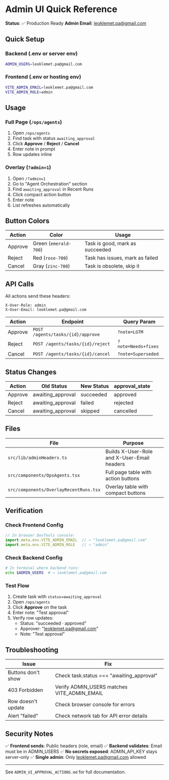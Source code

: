 # Admin UI Quick Reference

**Status**: ✅ Production Ready
**Admin Email**: leoklemet.pa@gmail.com

## Quick Setup

### Backend (.env or server env)
```bash
ADMIN_USERS=leoklemet.pa@gmail.com
```

### Frontend (.env or hosting env)
```bash
VITE_ADMIN_EMAIL=leoklemet.pa@gmail.com
VITE_ADMIN_ROLE=admin
```

## Usage

### Full Page (`/ops/agents`)
1. Open `/ops/agents`
2. Find task with status `awaiting_approval`
3. Click **Approve** / **Reject** / **Cancel**
4. Enter note in prompt
5. Row updates inline

### Overlay (`?admin=1`)
1. Open `/?admin=1`
2. Go to "Agent Orchestration" section
3. Find `awaiting_approval` in Recent Runs
4. Click compact action button
5. Enter note
6. List refreshes automatically

## Button Colors

| Action | Color | Usage |
|--------|-------|-------|
| Approve | Green (`emerald-700`) | Task is good, mark as succeeded |
| Reject | Red (`rose-700`) | Task has issues, mark as failed |
| Cancel | Gray (`zinc-700`) | Task is obsolete, skip it |

## API Calls

All actions send these headers:
```
X-User-Role: admin
X-User-Email: leoklemet.pa@gmail.com
```

| Action | Endpoint | Query Param |
|--------|----------|-------------|
| Approve | `POST /agents/tasks/{id}/approve` | `?note=LGTM` |
| Reject | `POST /agents/tasks/{id}/reject` | `?note=Needs+fixes` |
| Cancel | `POST /agents/tasks/{id}/cancel` | `?note=Superseded` |

## Status Changes

| Action | Old Status | New Status | approval_state |
|--------|-----------|------------|----------------|
| Approve | awaiting_approval | succeeded | approved |
| Reject | awaiting_approval | failed | rejected |
| Cancel | awaiting_approval | skipped | cancelled |

## Files

| File | Purpose |
|------|---------|
| `src/lib/adminHeaders.ts` | Builds X-User-Role and X-User-Email headers |
| `src/components/OpsAgents.tsx` | Full page table with action buttons |
| `src/components/OverlayRecentRuns.tsx` | Overlay table with compact buttons |

## Verification

### Check Frontend Config
```javascript
// In browser DevTools console:
import.meta.env.VITE_ADMIN_EMAIL  // → "leoklemet.pa@gmail.com"
import.meta.env.VITE_ADMIN_ROLE   // → "admin"
```

### Check Backend Config
```bash
# In terminal where backend runs:
echo $ADMIN_USERS  # → leoklemet.pa@gmail.com
```

### Test Flow
1. Create task with `status=awaiting_approval`
2. Open `/ops/agents`
3. Click **Approve** on the task
4. Enter note: "Test approval"
5. Verify row updates:
   - Status: "succeeded · approved"
   - Approver: "leoklemet.pa@gmail.com"
   - Note: "Test approval"

## Troubleshooting

| Issue | Fix |
|-------|-----|
| Buttons don't show | Check task.status === "awaiting_approval" |
| 403 Forbidden | Verify ADMIN_USERS matches VITE_ADMIN_EMAIL |
| Row doesn't update | Check browser console for errors |
| Alert "failed" | Check network tab for API error details |

## Security Notes

✅ **Frontend sends**: Public headers (role, email)
✅ **Backend validates**: Email must be in ADMIN_USERS
✅ **No secrets exposed**: ADMIN_API_KEY stays server-only
✅ **Single admin**: Only leoklemet.pa@gmail.com allowed

---

See `ADMIN_UI_APPROVAL_ACTIONS.md` for full documentation.

